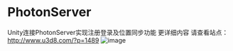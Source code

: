 # PhotonServer
Unity连接PhotonServer实现注册登录及位置同步功能
更详细内容 请查看站点：http://www.u3d8.com/?p=1489
![image](http://www.u3d8.com/wp-content/uploads/2017/11/Photon.gif)
